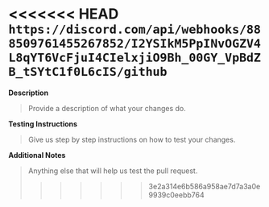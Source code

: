 <<<<<<< HEAD
 `https://discord.com/api/webhooks/888509761455267852/I2YSIkM5PpINvOGZV4L8qYT6VcFjuI4CIelxjiO9Bh_00GY_VpBdZB_tSYtC1f0L6cIS/github`
=======
**Description**
> Provide a description of what your changes do.

**Testing Instructions**
> Give us step by step instructions on how to test your changes.

**Additional Notes**
> Anything else that will help us test the pull request.
>>>>>>> 3e2a314e6b586a958ae7d7a3a0e9939c0eebb764
